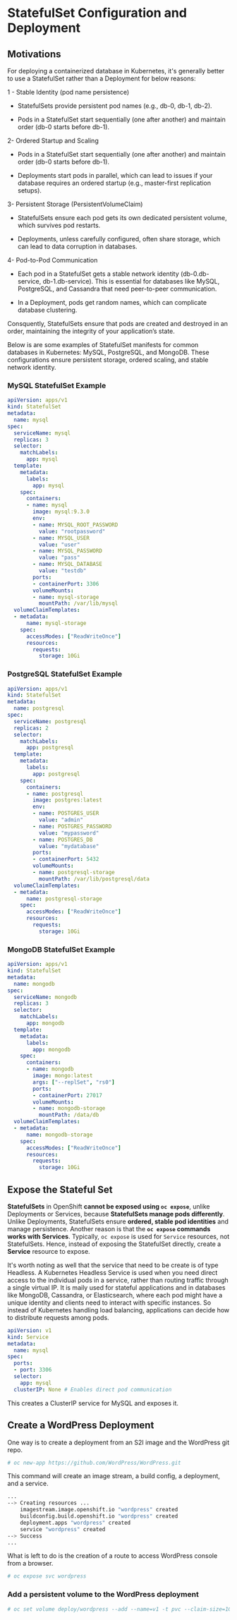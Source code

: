 # StatefulSet Configuration and Deployment

## Motivations

For deploying a containerized database in Kubernetes, it's generally better to use a StatefulSet rather than a Deployment for below reasons:

1 - Stable Identity (pod name persistence)

- StatefulSets provide persistent pod names (e.g., db-0, db-1, db-2).

- Pods in a StatefulSet start sequentially (one after another) and maintain order (db-0 starts before db-1).


2- Ordered Startup and Scaling

- Pods in a StatefulSet start sequentially (one after another) and maintain order (db-0 starts before db-1).

- Deployments start pods in parallel, which can lead to issues if your database requires an ordered startup (e.g., master-first replication setups).

3- Persistent Storage (PersistentVolumeClaim)

- StatefulSets ensure each pod gets its own dedicated persistent volume, which survives pod restarts.

- Deployments, unless carefully configured, often share storage, which can lead to data corruption in databases.

4- Pod-to-Pod Communication

- Each pod in a StatefulSet gets a stable network identity (db-0.db-service, db-1.db-service). This is essential for databases like MySQL, PostgreSQL, and Cassandra that need peer-to-peer communication.

- In a Deployment, pods get random names, which can complicate database clustering.

Consquently, StatefulSets ensure that pods are created and destroyed in an order, maintaining the integrity of your application’s state.

Below is are some examples of StatefulSet manifests for common databases in Kubernetes: MySQL, PostgreSQL, and MongoDB. These configurations ensure persistent storage, ordered scaling, and stable network identity.

### MySQL StatefulSet Example
```yaml
apiVersion: apps/v1
kind: StatefulSet
metadata:
  name: mysql
spec:
  serviceName: mysql
  replicas: 3
  selector:
    matchLabels:
      app: mysql
  template:
    metadata:
      labels:
        app: mysql
    spec:
      containers:
      - name: mysql
        image: mysql:9.3.0
        env:
        - name: MYSQL_ROOT_PASSWORD
          value: "rootpassword"
        - name: MYSQL_USER
          value: "user"
        - name: MYSQL_PASSWORD
          value: "pass"
        - name: MYSQL_DATABASE
          value: "testdb"
        ports:
        - containerPort: 3306
        volumeMounts:
        - name: mysql-storage
          mountPath: /var/lib/mysql
  volumeClaimTemplates:
  - metadata:
      name: mysql-storage
    spec:
      accessModes: ["ReadWriteOnce"]
      resources:
        requests:
          storage: 10Gi
```


### PostgreSQL StatefulSet Example
```yaml
apiVersion: apps/v1
kind: StatefulSet
metadata:
  name: postgresql
spec:
  serviceName: postgresql
  replicas: 2
  selector:
    matchLabels:
      app: postgresql
  template:
    metadata:
      labels:
        app: postgresql
    spec:
      containers:
      - name: postgresql
        image: postgres:latest
        env:
        - name: POSTGRES_USER
          value: "admin"
        - name: POSTGRES_PASSWORD
          value: "mypassword"
        - name: POSTGRES_DB
          value: "mydatabase"
        ports:
        - containerPort: 5432
        volumeMounts:
        - name: postgresql-storage
          mountPath: /var/lib/postgresql/data
  volumeClaimTemplates:
  - metadata:
      name: postgresql-storage
    spec:
      accessModes: ["ReadWriteOnce"]
      resources:
        requests:
          storage: 10Gi
```

### MongoDB StatefulSet Example
```yaml
apiVersion: apps/v1
kind: StatefulSet
metadata:
  name: mongodb
spec:
  serviceName: mongodb
  replicas: 3
  selector:
    matchLabels:
      app: mongodb
  template:
    metadata:
      labels:
        app: mongodb
    spec:
      containers:
      - name: mongodb
        image: mongo:latest
        args: ["--replSet", "rs0"]
        ports:
        - containerPort: 27017
        volumeMounts:
        - name: mongodb-storage
          mountPath: /data/db
  volumeClaimTemplates:
  - metadata:
      name: mongodb-storage
    spec:
      accessModes: ["ReadWriteOnce"]
      resources:
        requests:
          storage: 10Gi
```


## Expose the Stateful Set

**StatefulSets** in OpenShift **cannot be exposed using `oc expose`**, unlike Deployments or Services, because **StatefulSets manage pods differently**. Unlike Deployments, StatefulSets ensure **ordered, stable pod identities** and manage persistence. Another reason is that the **`oc expose` commands works with Services**. Typically, `oc expose` is used for `Service` resources, not StatefulSets. Hence, instead of exposing the StatefulSet directly, create a **Service** resource to expose.

It's worth noting as well that the service that need to be create is of type Headless. A Kubernetes Headless Service is used when you need direct access to the individual pods in a service, rather than routing traffic through a single virtual IP. It is maily used for stateful applications and in databases like MongoDB, Cassandra, or Elasticsearch, where each pod might have a unique identity and clients need to interact with specific instances. So instead of Kubernetes handling load balancing, applications can decide how to distribute requests among pods.

```yaml
apiVersion: v1
kind: Service
metadata:
  name: mysql
spec:
  ports:
  - port: 3306
  selector:
    app: mysql
  clusterIP: None # Enables direct pod communication
```

This creates a ClusterIP service for MySQL and exposes it.


## Create a WordPress Deployment

One way is to create a deployment from an S2I image and the WordPress git repo.

```sh
# oc new-app https://github.com/WordPress/WordPress.git
```

This command will create an image stream, a build config, a deployment, and a service.

```sh
...
--> Creating resources ...
    imagestream.image.openshift.io "wordpress" created
    buildconfig.build.openshift.io "wordpress" created
    deployment.apps "wordpress" created
    service "wordpress" created
--> Success
...
```

What is left to do is the creation of a route to access WordPress console from a browser.

```sh
# oc expose svc wordpress 
```

### Add a persistent volume to the WordPress deployment

```sh
# oc set volume deploy/wordpress --add --name=v1 -t pvc --claim-size=1G --mount-path /var/www/html/
```

